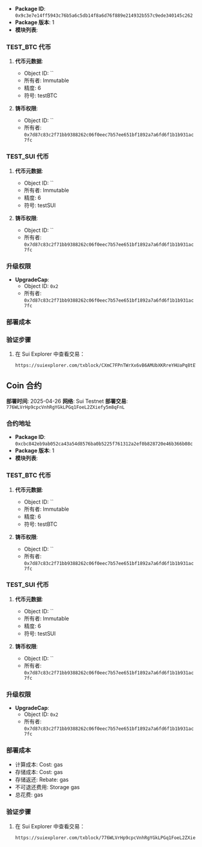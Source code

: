 
- **Package ID**: `0x9c3e7e14ff5943c76b5a6c5db14f8a6d76f889e214932b557c9ede340145c262`
- **Package 版本**: 1
- **模块列表**:

### TEST_BTC 代币
1. **代币元数据**:
   - Object ID: ``
   - 所有者: Immutable
   - 精度: 6
   - 符号: testBTC

2. **铸币权限**:
   - Object ID: ``
   - 所有者: `0x7d87c83c2f71bb9388262c06f0eec7b57ee651bf1892a7a6fd6f1b1b931ac7fc`

### TEST_SUI 代币
1. **代币元数据**:
   - Object ID: ``
   - 所有者: Immutable
   - 精度: 6
   - 符号: testSUI

2. **铸币权限**:
   - Object ID: ``
   - 所有者: `0x7d87c83c2f71bb9388262c06f0eec7b57ee651bf1892a7a6fd6f1b1b931ac7fc`

### 升级权限
- **UpgradeCap**:
  - Object ID: `0x2`
  - 所有者: `0x7d87c83c2f71bb9388262c06f0eec7b57ee651bf1892a7a6fd6f1b1b931ac7fc`

### 部署成本


### 验证步骤
1. 在 Sui Explorer 中查看交易：
   ```
   https://suiexplorer.com/txblock/CXmC7FPnTWrXx6vB6AMUbXKRreYHUaPq8tEWHDUnPjny
   ```
## Coin 合约
**部署时间**: 2025-04-26
**网络**: Sui Testnet
**部署交易**: `776WLVrHp9cpcVnhRgYGkLPGq1FoeL2ZXiefy5m8qFnL`

### 合约地址
- **Package ID**: `0xcbc842eb9ab052ca43a54d8576ba0b5225f761312a2ef0b828720e46b366b08c`
- **Package 版本**: 1
- **模块列表**:

### TEST_BTC 代币
1. **代币元数据**:
   - Object ID: ``
   - 所有者: Immutable
   - 精度: 6
   - 符号: testBTC

2. **铸币权限**:
   - Object ID: ``
   - 所有者: `0x7d87c83c2f71bb9388262c06f0eec7b57ee651bf1892a7a6fd6f1b1b931ac7fc`

### TEST_SUI 代币
1. **代币元数据**:
   - Object ID: ``
   - 所有者: Immutable
   - 精度: 6
   - 符号: testSUI

2. **铸币权限**:
   - Object ID: ``
   - 所有者: `0x7d87c83c2f71bb9388262c06f0eec7b57ee651bf1892a7a6fd6f1b1b931ac7fc`

### 升级权限
- **UpgradeCap**:
  - Object ID: `0x2`
  - 所有者: `0x7d87c83c2f71bb9388262c06f0eec7b57ee651bf1892a7a6fd6f1b1b931ac7fc`

### 部署成本
- 计算成本: Cost: gas
- 存储成本: Cost: gas
- 存储返还: Rebate: gas
- 不可退还费用: Storage gas
- 总花费:  gas

### 验证步骤
1. 在 Sui Explorer 中查看交易：
   ```
   https://suiexplorer.com/txblock/776WLVrHp9cpcVnhRgYGkLPGq1FoeL2ZXiefy5m8qFnL
   ```


